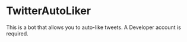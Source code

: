 # TwitterAutoLiker
This is a bot that allows you to auto-like tweets. A Developer account is required.
